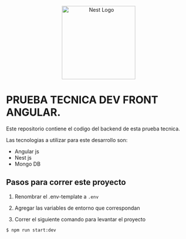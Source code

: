 <p align="center">
  <a href="http://nestjs.com/" target="blank"><img src="https://nestjs.com/img/logo-small.svg" width="200" alt="Nest Logo" /></a>
</p>

# PRUEBA TECNICA DEV FRONT ANGULAR.

Este repositorio contiene el codigo del backend de esta prueba tecnica.

Las tecnologias a utilizar para este desarrollo son:

- Angular js
- Nest js
- Mongo DB

## Pasos para correr este proyecto

1. Renombrar el .env-template a `.env`

2. Agregar las variables de entorno que correspondan

3. Correr el siguiente comando para levantar el proyecto

```
$ npm run start:dev
```
